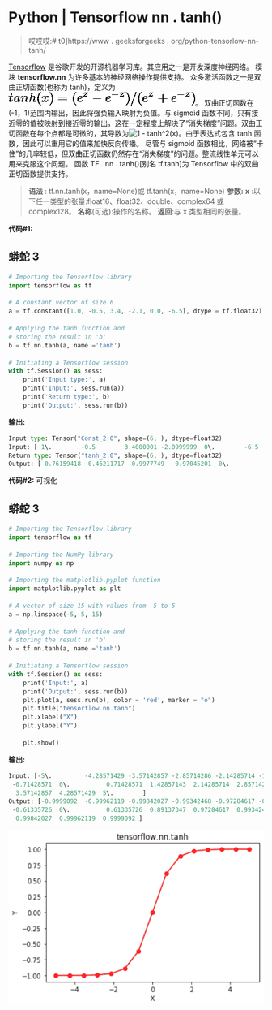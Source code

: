 # Python | Tensorflow nn . tanh()

> 哎哎哎:# t0]https://www . geeksforgeeks . org/python-tensorlow-nn-tanh/

[Tensorflow](https://www.geeksforgeeks.org/introduction-to-tensorflow/) 是谷歌开发的开源机器学习库。其应用之一是开发深度神经网络。
模块 **tensorflow.nn** 为许多基本的神经网络操作提供支持。
众多激活函数之一是双曲正切函数(也称为 tanh)，定义为![tanh(x) = (e^z - e^{-z}) / (e^z + e^{-z}) ](img/55c0f262accaf79c91837260758a578d.png "Rendered by QuickLaTeX.com")。
双曲正切函数在(-1，1)范围内输出，因此将强负输入映射为负值。与 sigmoid 函数不同，只有接近零的值被映射到接近零的输出，这在一定程度上解决了“消失梯度”问题。双曲正切函数在每个点都是可微的，其导数为![1 - tanh^2(x) ](img/84afee55bb989bc8048647339176299f.png "Rendered by QuickLaTeX.com")。由于表达式包含 tanh 函数，因此可以重用它的值来加快反向传播。
尽管与 sigmoid 函数相比，网络被“卡住”的几率较低，但双曲正切函数仍然存在“消失梯度”的问题。整流线性单元可以用来克服这个问题。
函数 TF . nn . tanh()[别名 tf.tanh]为 Tensorflow 中的双曲正切函数提供支持。

> **语法** : tf.nn.tanh(x，name=None)或 tf.tanh(x，name=None)
> **参数:**
> **x** :以下任一类型的张量:float16、float32、double、complex64 或 complex128。
> **名称**(可选):操作的名称。
> **返回**:与 x 类型相同的张量。

**代码#1:**

## 蟒蛇 3

```py
# Importing the Tensorflow library
import tensorflow as tf

# A constant vector of size 6
a = tf.constant([1.0, -0.5, 3.4, -2.1, 0.0, -6.5], dtype = tf.float32)

# Applying the tanh function and
# storing the result in 'b'
b = tf.nn.tanh(a, name ='tanh')

# Initiating a Tensorflow session
with tf.Session() as sess:
    print('Input type:', a)
    print('Input:', sess.run(a))
    print('Return type:', b)
    print('Output:', sess.run(b))
```

**输出:**

```py
Input type: Tensor("Const_2:0", shape=(6, ), dtype=float32)
Input: [ 1\.        -0.5        3.4000001 -2.0999999  0\.        -6.5      ]
Return type: Tensor("tanh_2:0", shape=(6, ), dtype=float32)
Output: [ 0.76159418 -0.46211717  0.9977749  -0.97045201  0\.         -0.99999547]
```

**代码#2:** 可视化

## 蟒蛇 3

```py
# Importing the Tensorflow library
import tensorflow as tf

# Importing the NumPy library
import numpy as np

# Importing the matplotlib.pyplot function
import matplotlib.pyplot as plt

# A vector of size 15 with values from -5 to 5
a = np.linspace(-5, 5, 15)

# Applying the tanh function and
# storing the result in 'b'
b = tf.nn.tanh(a, name ='tanh')

# Initiating a Tensorflow session
with tf.Session() as sess:
    print('Input:', a)
    print('Output:', sess.run(b))
    plt.plot(a, sess.run(b), color = 'red', marker = "o")
    plt.title("tensorflow.nn.tanh")
    plt.xlabel("X")
    plt.ylabel("Y")

    plt.show()
```

**输出:**

```py
Input: [-5\.         -4.28571429 -3.57142857 -2.85714286 -2.14285714 -1.42857143
 -0.71428571  0\.          0.71428571  1.42857143  2.14285714  2.85714286
  3.57142857  4.28571429  5\.        ]
Output: [-0.9999092  -0.99962119 -0.99842027 -0.99342468 -0.97284617 -0.89137347
 -0.61335726  0\.          0.61335726  0.89137347  0.97284617  0.99342468
  0.99842027  0.99962119  0.9999092 ]
```

![](img/a512d3c350f692f7c93de0f60985cdd5.png)
